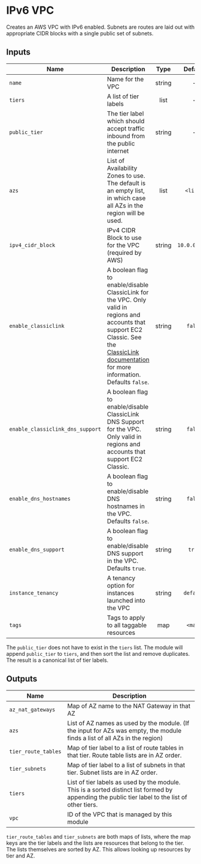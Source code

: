 # IPv6 VPC

Creates an AWS VPC with IPv6 enabled. Subnets are routes are laid out with
appropriate CIDR blocks with a single public set of subnets.

## Inputs

| Name | Description | Type | Default | Required |
|------|-------------|:----:|:-----:|:-----:|
| `name` | Name for the VPC | string | - | yes |
| `tiers` | A list of tier labels | list | - | yes |
| `public_tier` | The tier label which should accept traffic inbound from the public internet | string | - | yes |
| `azs` | List of Availability Zones to use. The default is an empty list, in which case all AZs in the region will be used. | list | `<list>` | no |
| `ipv4_cidr_block` | IPv4 CIDR Block to use for the VPC (required by AWS) | string | `10.0.0.0/16` | no |
| `enable_classiclink` | A boolean flag to enable/disable ClassicLink for the VPC. Only valid in regions and accounts that support EC2 Classic. See the [ClassicLink documentation](https://docs.aws.amazon.com/AWSEC2/latest/UserGuide/vpc-classiclink.html) for more information. Defaults `false`. | string | `false` | no |
| `enable_classiclink_dns_support` | A boolean flag to enable/disable ClassicLink DNS Support for the VPC. Only valid in regions and accounts that support EC2 Classic. | string | `false` | no |
| `enable_dns_hostnames` | A boolean flag to enable/disable DNS hostnames in the VPC. Defaults `false`. | string | `false` | no |
| `enable_dns_support` | A boolean flag to enable/disable DNS support in the VPC. Defaults `true`. | string | `true` | no |
| `instance_tenancy` | A tenancy option for instances launched into the VPC | string | `default` | no |
| `tags` | Tags to apply to all taggable resources | map | `<map>` | no |

The `public_tier` does not have to exist in the `tiers` list. The module will
append `public_tier` to `tiers`, and then sort the list and remove duplicates.
The result is a canonical list of tier labels.

## Outputs

| Name | Description |
|------|-------------|
| `az_nat_gateways` | Map of AZ name to the NAT Gateway in that AZ |
| `azs` | List of AZ names as used by the module. (If the input for AZs was empty, the module finds a list of all AZs in the region) |
| `tier_route_tables` | Map of tier label to a list of route tables in that tier. Route table lists are in AZ order. |
| `tier_subnets` | Map of tier label to a list of subnets in that tier. Subnet lists are in AZ order. |
| `tiers` | List of tier labels as used by the module. This is a sorted distinct list formed by appending the public tier label to the list of other tiers. |
| `vpc` | ID of the VPC that is managed by this module |

`tier_route_tables` and `tier_subnets` are both maps of lists, where the map
keys are the tier labels and the lists are resources that belong to the tier.
The lists themselves are sorted by AZ. This allows looking up resources by tier
and AZ.

